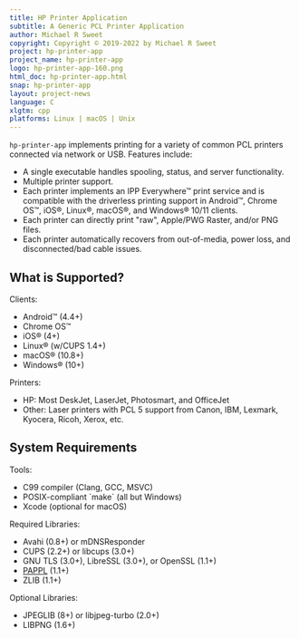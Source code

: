 ```yaml
---
title: HP Printer Application
subtitle: A Generic PCL Printer Application
author: Michael R Sweet
copyright: Copyright © 2019-2022 by Michael R Sweet
project: hp-printer-app
project_name: hp-printer-app
logo: hp-printer-app-160.png
html_doc: hp-printer-app.html
snap: hp-printer-app
layout: project-news
language: C
xlgtm: cpp
platforms: Linux | macOS | Unix
---
```


`hp-printer-app` implements printing for a variety of common PCL printers
connected via network or USB.  Features include:

- A single executable handles spooling, status, and server functionality.
- Multiple printer support.
- Each printer implements an IPP Everywhere™ print service and is compatible
  with the driverless printing support in Android™, Chrome OS™, iOS®, Linux®,
  macOS®, and Windows® 10/11 clients.
- Each printer can directly print "raw", Apple/PWG Raster, and/or PNG files.
- Each printer automatically recovers from out-of-media, power loss, and
  disconnected/bad cable issues.


<div class="border bg20 px-3 py-2 mb-3">
  <h2>What is Supported?</h2>
  <div class="row"><div class="col-lg-3 border-end">
    <p>Clients:</p>
    <ul>
      <li>Android™ (4.4+)</li>
      <li>Chrome OS™</li>
      <li>iOS® (4+)</li>
      <li>Linux® (w/CUPS 1.4+)</li>
      <li>macOS® (10.8+)</li>
      <li>Windows® (10+)</li>
    </ul>
  </div><div class="col-lg-9">
    <p>Printers:</p>
    <ul>
      <li>HP: Most DeskJet, LaserJet, Photosmart, and OfficeJet</li>
      <li>Other: Laser printers with PCL 5 support from Canon, IBM, Lexmark, Kyocera, Ricoh, Xerox, etc.</li>
    </ul>
  </div></div>
</div>
<div class="border bg20 px-3 py-2">
  <h2>System Requirements</h2>
  <div class="row"><div class="col-lg-4 border-end">
    <p>Tools:</p>
    <ul>
      <li>C99 compiler (Clang, GCC, MSVC)</li>
      <li>POSIX-compliant `make` (all but Windows)</li>
      <li>Xcode (optional for macOS)</li>
    </ul>
  </div><div class="col-lg-4 border-end">
    <p>Required Libraries:</p>
    <ul>
      <li>Avahi (0.8+) or mDNSResponder</li>
      <li>CUPS (2.2+) or libcups (3.0+)</li>
      <li>GNU TLS (3.0+), LibreSSL (3.0+), or OpenSSL (1.1+)</li>
      <li><a href="../pappl">PAPPL</a> (1.1+)</li>
      <li>ZLIB (1.1+)</li>
    </ul>
  </div><div class="col-lg-4">
    <p>Optional Libraries:</p>
    <ul>
      <li>JPEGLIB (8+) or libjpeg-turbo (2.0+)</li>
      <li>LIBPNG (1.6+)</li>
    </ul>
  </div></div>
</div>
